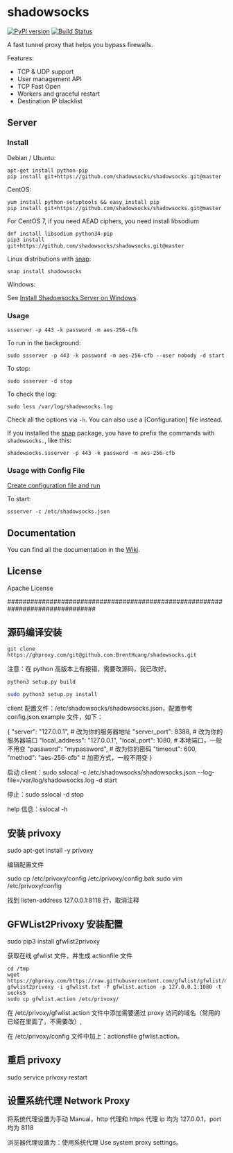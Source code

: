 shadowsocks
===========

[![PyPI version]][PyPI]
[![Build Status]][Travis CI]

A fast tunnel proxy that helps you bypass firewalls.

Features:

- TCP & UDP support
- User management API
- TCP Fast Open
- Workers and graceful restart
- Destination IP blacklist

Server
------

### Install

Debian / Ubuntu:

    apt-get install python-pip
    pip install git+https://github.com/shadowsocks/shadowsocks.git@master

CentOS:

    yum install python-setuptools && easy_install pip
    pip install git+https://github.com/shadowsocks/shadowsocks.git@master

For CentOS 7, if you need AEAD ciphers, you need install libsodium

```
dnf install libsodium python34-pip
pip3 install  git+https://github.com/shadowsocks/shadowsocks.git@master
```

Linux distributions with [snap](http://snapcraft.io/):

    snap install shadowsocks

Windows:

See [Install Shadowsocks Server on Windows](https://github.com/shadowsocks/shadowsocks/wiki/Install-Shadowsocks-Server-on-Windows).

### Usage

    ssserver -p 443 -k password -m aes-256-cfb

To run in the background:

    sudo ssserver -p 443 -k password -m aes-256-cfb --user nobody -d start

To stop:

    sudo ssserver -d stop

To check the log:

    sudo less /var/log/shadowsocks.log

Check all the options via `-h`. You can also use a [Configuration] file
instead.

If you installed the [snap](http://snapcraft.io/) package, you have to prefix the commands with `shadowsocks.`,
like this:

    shadowsocks.ssserver -p 443 -k password -m aes-256-cfb

### Usage with Config File

[Create configuration file and run](https://github.com/shadowsocks/shadowsocks/wiki/Configuration-via-Config-File)

To start:

    ssserver -c /etc/shadowsocks.json

Documentation
-------------

You can find all the documentation in the [Wiki](https://github.com/shadowsocks/shadowsocks/wiki).

License
-------

Apache License

[Build Status]:      https://img.shields.io/travis/shadowsocks/shadowsocks/master.svg?style=flat
[PyPI]:              https://pypi.python.org/pypi/shadowsocks
[PyPI version]:      https://img.shields.io/pypi/v/shadowsocks.svg?style=flat
[Travis CI]:         https://travis-ci.org/shadowsocks/shadowsocks

###############################################################################

## 源码编译安装

`git clone https://ghproxy.com/git@github.com:BrentHuang/shadowsocks.git`

注意：在 python 高版本上有报错，需要改源码，我已改好。

```bash
python3 setup.py build

sudo python3 setup.py install
```

client 配置文件：/etc/shadowsocks/shadowsocks.json，配置参考 config.json.example 文件，如下：

{
  "server": "127.0.0.1",  # 改为你的服务器地址
  "server_port": 8388,    # 改为你的服务器端口
  "local_address": "127.0.0.1",
  "local_port": 1080,     # 本地端口，一般不用变
  "password": "mypassword",  # 改为你的密码
  "timeout": 600,
  "method": "aes-256-cfb"  # 加密方式，一般不用变
}

启动 client：sudo sslocal -c /etc/shadowsocks/shadowsocks.json --log-file=/var/log/shadowsocks.log -d start

停止：sudo sslocal -d stop

help 信息：sslocal -h

## 安装 privoxy

sudo apt-get install -y privoxy

编辑配置文件

sudo cp /etc/privoxy/config /etc/privoxy/config.bak
sudo vim /etc/privoxy/config

找到 listen-address 127.0.0.1:8118 行，取消注释

## GFWList2Privoxy 安装配置

sudo pip3 install gfwlist2privoxy

获取在线 gfwlist 文件，并生成 actionfile 文件

```
cd /tmp
wget https://ghproxy.com/https://raw.githubusercontent.com/gfwlist/gfwlist/master/gfwlist.txt
gfwlist2privoxy -i gfwlist.txt -f gfwlist.action -p 127.0.0.1:1080 -t socks5
sudo cp gfwlist.action /etc/privoxy/
```

在 /etc/privoxy/gfwlist.action 文件中添加需要通过 proxy 访问的域名（常用的已经在里面了，不需要改）,

在 /etc/privoxy/config 文件中加上：actionsfile gfwlist.action。

## 重启 privoxy

sudo service privoxy restart

## 设置系统代理 Network Proxy

将系统代理设置为手动 Manual，http 代理和 https 代理 ip 均为 127.0.0.1，port 均为 8118

浏览器代理设置为：使用系统代理 Use system proxy settings。
